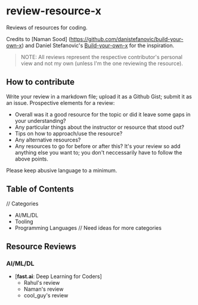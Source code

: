 # review-resource-x
Reviews of resources for coding.

Credits to [Naman Sood] (https://github.com/danistefanovic/build-your-own-x) and Daniel Stefanovic's [Build-your-own-x](https://github.com/danistefanovic/build-your-own-x) for the inspiration.

> NOTE: All reviews represent the respective contributor's personal view and not my own (unless I'm the one reviewing the resource).

## How to contribute
Write your review in a markdown file; upload it as a Github Gist; submit it as an issue.
Prospective elements for a review:
* Overall was it a good resource for the topic or did it leave some gaps in your understanding?
* Any particular things about the instructor or resource that stood out?
* Tips on how to approach/use the resource?
* Any alternative resources?
* Any resources to go for before or after this?
It's your review so add anything else you want to; you don't neccessarily have to follow the above points.

Please keep abusive language to a minimum.

## Table of Contents
// Categories

* AI/ML/DL
* Tooling
* Programming Languages
// Need ideas for more categories


## Resource Reviews

### AI/ML/DL
* [**fast.ai**: Deep Learning for Coders]
  * Rahul's review
  * Naman's review
  * cool_guy's review  
